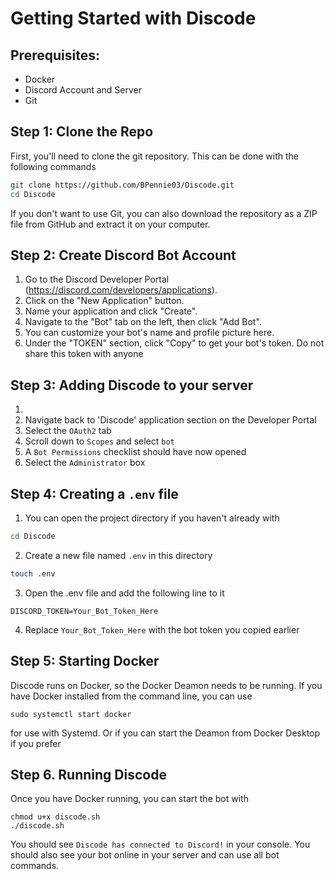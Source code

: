 # Getting Started with Discode

## Prerequisites:
- Docker
- Discord Account and Server
- Git

## Step 1: Clone the Repo
First, you'll need to clone the git repository. This can be done with the following commands
```bash
git clone https://github.com/BPennie03/Discode.git
cd Discode
```
If you don't want to use Git, you can also download the repository as a ZIP file from GitHub and extract it on your computer.

## Step 2: Create Discord Bot Account

1. Go to the Discord Developer Portal (https://discord.com/developers/applications).
2. Click on the "New Application" button.
3. Name your application and click "Create".
4. Navigate to the "Bot" tab on the left, then click "Add Bot".
5. You can customize your bot's name and profile picture here.
6. Under the "TOKEN" section, click "Copy" to get your bot's token. Do not share this token with anyone


## Step 3: Adding Discode to your server

1.
2. Navigate back to 'Discode' application section on the Developer Portal
3. Select the `OAuth2` tab
4. Scroll down to `Scopes` and select `bot`
5. A `Bot Permissions` checklist should have now opened
6. Select the `Administrator` box 

## Step 4: Creating a `.env` file

1. You can open the project directory if you haven't already with
```bash
cd Discode
```
2. Create a new file named `.env` in this directory
```bash
touch .env
```
3. Open the .env file and add the following line to it
```
DISCORD_TOKEN=Your_Bot_Token_Here
```
4. Replace `Your_Bot_Token_Here` with the bot token you copied earlier

## Step 5: Starting Docker
Discode runs on Docker, so the Docker Deamon needs to be running. If you have Docker installed from the command line, you can use 
```
sudo systemctl start docker 
```
for use with Systemd. Or if you can start the Deamon from Docker Desktop if you prefer

## Step 6. Running Discode

Once you have Docker running, you can start the bot with
```
chmod u+x discode.sh
./discode.sh
```
You should see `Discode has connected to Discord!` in your console. You should also see your bot online in your server and can use all bot commands.




